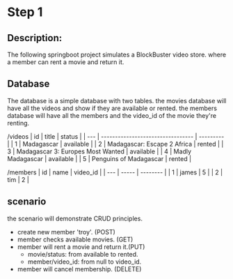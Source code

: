 # Step 1

## Description: 
The following springboot project simulates a BlockBuster video store.
where a member can rent a movie and return it.


## Database 
The database is a simple database with two tables.
the movies database will have all the videos and show if they are available or rented.
the members database will have all the members and the video_id of the movie they're renting.

/videos
| id  | title                             | status    |
| --- | --------------------------------- | --------- |
| 1   | Madagascar                        | available |
| 2   | Madagascar: Escape 2 Africa       | rented    |
| 3   | Madagascar 3: Europes Most Wanted | available |
| 4   | Madly Madagascar                  | available |
| 5   | Penguins of Madagascar            | rented    |

/members
| id  | name  | video_id |
| --- | ----- | -------- |
| 1   | james | 5        |
| 2   | tim   | 2        |

## scenario
the scenario will demonstrate CRUD principles.

- create new member 'troy'. (POST)
- member checks available movies. (GET)
- member will rent a movie and return it.(PUT) 
  - movie/status: from available to rented.
  - member/video_id: from null to video_id.
- member will cancel membership. (DELETE)
